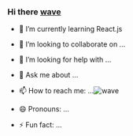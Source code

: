 ### Hi there [wave](https://user-images.githubusercontent.com/71497246/121955555-bb2fa500-cd7d-11eb-9786-ae54be23727e.gif)


- 🌱 I’m currently learning React.js
- 👯 I’m looking to collaborate on ...
- 🤔 I’m looking for help with ...
- 💬 Ask me about ...
- 📫 How to reach me: ...![wave](https://user-images.githubusercontent.com/71497246/121955555-bb2fa500-cd7d-11eb-9786-ae54be23727e.gif)

- 😄 Pronouns: ...
- ⚡ Fun fact: ...

